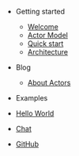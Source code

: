 
* Getting started
  * [Welcome](README.md)
  * [Actor Model](site/ActorModel.md)
  * [Quick start](site/quickstart.md)
  * [Architecture](site/architecture.md)

* Blog
  * [About Actors](blog/about-actor.md)

* Examples
 * [Hello World](examples/helloworld.md)

* [Chat](https://gitter.im/M-Lambda/Actor)
 
* [GitHub](https://github.com/RoyGI/MLambda)

 
 

